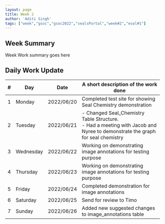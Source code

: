 ```yaml
---
layout: page
title: Week 2
author: 'Aditi Singh'
tags: ["week","gsoc","gsoc2022","sealsPortal","week#2","eval#1"]
---
```


## Week Summary

Week Work summary goes here 

## Daily Work Update

|\#|Day|Date|A short description of the work done|  
|---	|---	|---	|---	|  
|1   	| Monday 	|   2022/06/20	| Completed test site for showing Seal Chemistry demonstration |  
|2   	| Tuesday  	|   2022/06/21	| - Changed Seal_Chemistry Table Structure.<br> - Had a meeting with Jacob and Nyree to demonstrate the graph for seal chemistry	|  
|3   	| Wednesday |  2022/06/22 	| Working on demonstrating image annotations for testing purpose |  
|4   	| Thursday  |   2022/06/23	| Working on demonstrating image annotations for testing purpose|  
|5   	| Friday  	|   2022/06/24	| Completed demonstration for image annotations |  
|6   	| Saturday  |  2022/06/25	| Send for review to Timo |  
|7   	| Sunday  	|   2022/06/26	| Added new suggested changes to image_annotations table  |  
